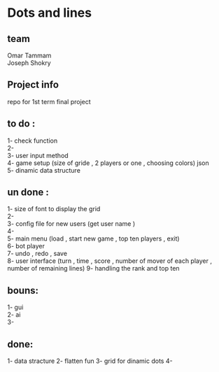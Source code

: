 # Dots and lines
 
## team
 Omar Tammam  
 Joseph Shokry  
 
## Project info
 repo for 1st term final project  
## to do : 
 1- check function  
 2-  
 3- user input method  
 4- game setup (size of gride , 2 players or one , choosing colors) json  
 5- dinamic data structure  

## un done :
 1- size of font to display the grid  
 2-  
 3- config file for new users (get user name )  
 4-    
 5- main menu (load , start new game , top ten players , exit)  
 6- bot player  
 7- undo , redo , save   
 8- user interface (turn , time , score , number of mover of each player , number of remaining lines) 
 9- handling the rank and top ten  


## bouns:  
 1- gui  
 2- ai  
 3-  


## done:
 1- data stracture
 2- flatten fun
 3- grid for dinamic dots
 4-

